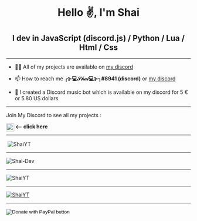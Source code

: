 <h1 align="center">Hello ✌️, I'm Shai</h1>
<h2 align="center">I dev in JavaScript (discord.js) / Python / Lua / Html / Css </h2>

---



- 👨‍💻 All of my projects are available on [my discord](https://discord.gg/E3KcF737ED) 

- 📫 How to reach me **╭⊱💻𝒮𝒽𝒶𝒾💻⊱╮#8941 (discord)** or [my discord](https://discord.gg/E3KcF737ED)

- 🎵 I created a Discord music bot which is available on my discord for 5 € or 5.80 US dollars

---

Join My Discord to see all my projects :

[<img align="left" alt="My discord" width="22px" src="https://clipartcraft.com/images/discord-logo-transparent-overlay-1.png" />][discord] **<-- click here**

---

<p>&nbsp;<img align="center" src="https://github-readme-stats.vercel.app/api?username=ShaiYT&count_private=true&show_icons=true?theme=buefy&locale=en" alt="ShaiYT" /></p>

---

<p><img align="center" src="https://github-readme-streak-stats.herokuapp.com/?user=Shai-Dev&theme=default&locale=en" alt="Shai-Dev" /></p>

---

<p><img align="center" src="https://github-readme-stats.vercel.app/api/top-langs/?username=ShaiYT&layout=compact&count_private=true&locale=fr" alt="ShaiYT" /></p>

---

<p align="left"> <a href="https://github.com/ryo-ma/github-profile-trophy"><img src="https://github-profile-trophy.vercel.app/?username=ShaiYT&title=Commit&title=Repositories" alt="ShaiYT" /></a> </p>

---

[discord]: https://discord.gg/E3KcF737ED

<form action="https://www.paypal.com/donate" method="post" target="_top">
<input type="hidden" name="hosted_button_id" value="MZ3HTWZU8HE3S" />
<input type="image" src="https://panels-images.twitch.tv/panel-108951114-image-ce56e770-ae88-4e2c-b07e-b65fded45367" border="0" name="submit" title="PayPal - The safer, easier way to pay online!" alt="Donate with PayPal button" />
<img alt="" border="0" src="https://www.paypal.com/fr_FR/i/scr/pixel.gif" width="1" height="1" />
</form>
